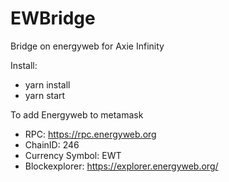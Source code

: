 # EWBridge
Bridge on energyweb for Axie Infinity

Install:
- yarn install
- yarn start

To add Energyweb to metamask
- RPC: https://rpc.energyweb.org
- ChainID: 246
- Currency Symbol: EWT
- Blockexplorer: https://explorer.energyweb.org/